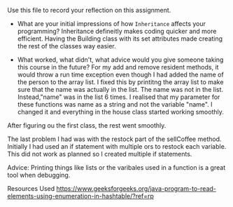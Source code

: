 Use this file to record your reflection on this assignment.

- What are your initial impressions of how `Inheritance` affects your programming?
Inheritance defineitly makes coding  quicker and more efficient. Having the Building class with its set attributes made creating the rest of the classes way easier.

- What worked, what didn't, what advice would you give someone taking this course in the future?
For my add and remove resident methods, it would throw a run time exception even though I had added the name of the person to the array list. I fixed this by printitng the array list to make sure that the name was actually in the list. The name was not in the list. Instead,"name" was in the list 6 times. I realised that my parameter for these functions was name as a string and not the variable "name". I changed it and everything in the house class started working smoothly.

After figuring ou the first class, the rest went smoothly. 

The last problem I had was with the restock part of the sellCoffee method. Initially I had used an if statement with multiple ors to restock each variable. This did not work as planned so I created multiple if statements.

Advice:
Printing things like lists or the varibales used in a function is a great tool when debugging.

Resources Used
https://www.geeksforgeeks.org/java-program-to-read-elements-using-enumeration-in-hashtable/?ref=rp

